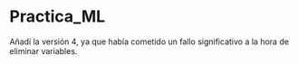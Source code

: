 # Practica_ML

Añadí la versión 4, ya que había cometido un fallo significativo a la hora de eliminar variables.
